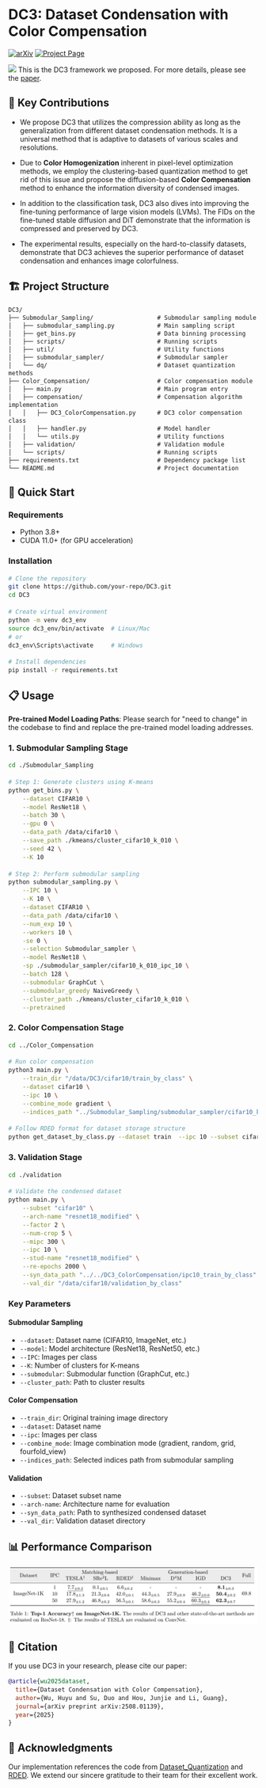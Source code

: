 # DC3: Dataset Condensation with Color Compensation
[![arXiv](https://img.shields.io/badge/arXiv-2508.01139-b31b1b.svg)](https://arxiv.org/abs/2508.01139v1)
[![Project Page](https://img.shields.io/badge/Project-Page-blue.svg)](https://528why.github.io/DC3-Page/)


![](misc/DC3-Fig3V2.png)
This is the DC3 framework we proposed. For more details, please see the [paper](https://arxiv.org/abs/2508.01139).

<!-- ## 📖 Project Overview

Dataset condensation always faces a constitutive trade-off: balancing performance and fidelity under extreme compression.
Existing methods struggle with two bottlenecks: image-level selection methods (Coreset Selection, Dataset Quantization) suffer from inefficiency condensation, while pixel-level optimization (Dataset Distillation) introduces semantic distortion due to over-parameterization.
With empirical observations, we find that a critical problem in dataset condensation is the oversight of color's dual role as an information carrier and a basic semantic representation unit.
We argue that improving the colorfulness of condensed images is beneficial for representation learning.
Motivated by this, we propose **DC3**: a **D**ataset **C**ondensation framework with **C**olor **C**ompensation.
After a calibrated selection strategy, DC3 utilizes the latent diffusion model to enhance the color diversity of an image rather than creating a brand-new one. 
Extensive experiments demonstrate the superior performance and generalization of DC3 that outperforms SOTA methods across multiple benchmarks.
To the best of our knowledge, besides focusing on downstream tasks, DC3 is the first research to fine-tune pre-trained diffusion models with condensed datasets.
The FID results prove that training networks with our high-quality datasets is feasible without model collapse or other degradation issues. -->

## 🎯 Key Contributions

- We propose DC3 that utilizes the compression ability as long as the generalization from different dataset condensation methods. It is a universal method that is adaptive to datasets of various scales and resolutions.

- Due to **Color Homogenization** inherent in pixel-level optimization methods, we employ the clustering-based quantization method to get rid of this issue and propose the diffusion-based **Color Compensation** method to enhance the information diversity of condensed images.

- In addition to the classification task, DC3 also dives into improving the fine-tuning performance of large vision models (LVMs). The FIDs on the fine-tuned stable diffusion and DiT demonstrate that the information is compressed and preserved by DC3.

- The experimental results, especially on the hard-to-classify datasets, demonstrate that DC3 achieves the superior performance of dataset condensation and enhances image colorfulness.


## 🏗️ Project Structure

```
DC3/
├── Submodular_Sampling/                  # Submodular sampling module
│   ├── submodular_sampling.py            # Main sampling script
│   ├── get_bins.py                       # Data binning processing
│   ├── scripts/                          # Running scripts
│   ├── util/                             # Utility functions
│   ├── submodular_sampler/               # Submodular sampler
│   └── dq/                               # Dataset quantization methods
├── Color_Compensation/                   # Color compensation module
│   ├── main.py                           # Main program entry
│   ├── compensation/                     # Compensation algorithm implementation
│   │   ├── DC3_ColorCompensation.py      # DC3 color compensation class
│   │   ├── handler.py                    # Model handler
│   │   └── utils.py                      # Utility functions
│   ├── validation/                       # Validation module
│   └── scripts/                          # Running scripts
├── requirements.txt                      # Dependency package list
└── README.md                             # Project documentation
```


## 🚀 Quick Start

### Requirements

- Python 3.8+
- CUDA 11.0+ (for GPU acceleration)


### Installation

```bash
# Clone the repository
git clone https://github.com/your-repo/DC3.git
cd DC3

# Create virtual environment
python -m venv dc3_env
source dc3_env/bin/activate  # Linux/Mac
# or
dc3_env\Scripts\activate     # Windows

# Install dependencies
pip install -r requirements.txt
```

## 📋 Usage

**Pre-trained Model Loading Paths**: Please search for "need to change" in the codebase to find and replace the pre-trained model loading addresses.

### 1. Submodular Sampling Stage

```bash
cd ./Submodular_Sampling

# Step 1: Generate clusters using K-means
python get_bins.py \
    --dataset CIFAR10 \
    --model ResNet18 \
    --batch 30 \
    --gpu 0 \
    --data_path /data/cifar10 \
    --save_path ./kmeans/cluster_cifar10_k_010 \
    --seed 42 \
    --K 10

# Step 2: Perform submodular sampling
python submodular_sampling.py \
    --IPC 10 \
    --K 10 \
    --dataset CIFAR10 \
    --data_path /data/cifar10 \
    --num_exp 10 \
    --workers 10 \
    -se 0 \
    --selection Submodular_sampler \
    --model ResNet18 \
    -sp ./submodular_sampler/cifar10_k_010_ipc_10 \
    --batch 128 \
    --submodular GraphCut \
    --submodular_greedy NaiveGreedy \
    --cluster_path ./kmeans/cluster_cifar10_k_010 \
    --pretrained
```

### 2. Color Compensation Stage

```bash
cd ../Color_Compensation

# Run color compensation
python3 main.py \
    --train_dir "/data/DC3/cifar10/train_by_class" \
    --dataset cifar10 \
    --ipc 10 \
    --combine_mode gradient \
    --indices_path "../Submodular_Sampling/submodular_sampler/cifar10_k_010_ipc_10/sample.npy"

# Follow RDED format for dataset storage structure
python get_dataset_by_class.py --dataset train  --ipc 10 --subset cifar10 --combine_mode gradient 
```

### 3. Validation Stage

```bash
cd ./validation

# Validate the condensed dataset
python main.py \
    --subset "cifar10" \
    --arch-name "resnet18_modified" \
    --factor 2 \
    --num-crop 5 \
    --mipc 300 \
    --ipc 10 \
    --stud-name "resnet18_modified" \
    --re-epochs 2000 \
    --syn_data_path "../../DC3_ColorCompensation/ipc10_train_by_class" \
    --val_dir "/data/cifar10/validation_by_class"
```

### Key Parameters

#### Submodular Sampling
- `--dataset`: Dataset name (CIFAR10, ImageNet, etc.)
- `--model`: Model architecture (ResNet18, ResNet50, etc.)
- `--IPC`: Images per class
- `--K`: Number of clusters for K-means
- `--submodular`: Submodular function (GraphCut, etc.)
- `--cluster_path`: Path to cluster results

#### Color Compensation
- `--train_dir`: Original training image directory
- `--dataset`: Dataset name
- `--ipc`: Images per class
- `--combine_mode`: Image combination mode (gradient, random, grid, fourfold_view)
- `--indices_path`: Selected indices path from submodular sampling

#### Validation
- `--subset`: Dataset subset name
- `--arch-name`: Architecture name for evaluation
- `--syn_data_path`: Path to synthesized condensed dataset
- `--val_dir`: Validation dataset directory


## 📊 Performance Comparison
![](misc/DC3_ImageNet.png)




## 📝 Citation

If you use DC3 in your research, please cite our paper:

```bibtex
@article{wu2025dataset,
  title={Dataset Condensation with Color Compensation},
  author={Wu, Huyu and Su, Duo and Hou, Junjie and Li, Guang},
  journal={arXiv preprint arXiv:2508.01139},
  year={2025}
}
```


<!-- ## 📄 License

This project is licensed under the MIT License - see the [LICENSE](LICENSE) file for details. -->

<!-- ## 📞 Contact

- Project homepage: [GitHub Repository](https://github.com/your-repo/DC3)
- Issue reporting: [Issues](https://github.com/your-repo/DC3/issues)
- Email: your.email@institution.edu -->

## 🙏 Acknowledgments

Our implementation references the code from [Dataset_Quantization](https://github.com/magic-research/Dataset_Quantization) and [RDED](https://github.com/LINs-lab/RDED). We extend our sincere gratitude to their team for their excellent work.

